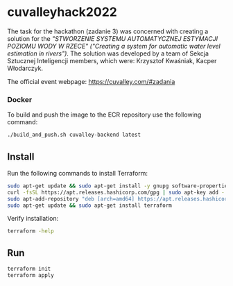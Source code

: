 # cuvalleyhack2022
The task for the hackathon (zadanie 3) was concerned with creating a solution for the *"STWORZENIE SYSTEMU AUTOMATYCZNEJ ESTYMACJI POZIOMU WODY W RZECE" ("Creating a system for automatic water level estimation in rivers")*. The solution was developed by a team of Sekcja Sztucznej Inteligencji members, which were: Krzysztof Kwaśniak, Kacper Włodarczyk. 

The official event webpage: https://cuvalley.com/#zadania


### Docker
To build and push the image to the ECR repository use the following command:
```sh
./build_and_push.sh cuvalley-backend latest
```

## Install
Run the following commands to install Terraform:
```sh
sudo apt-get update && sudo apt-get install -y gnupg software-properties-common curl
curl -fsSL https://apt.releases.hashicorp.com/gpg | sudo apt-key add -
sudo apt-add-repository "deb [arch=amd64] https://apt.releases.hashicorp.com $(lsb_release -cs) main"
sudo apt-get update && sudo apt-get install terraform
```
Verify installation:
```sh
terraform -help
```
## Run
```sh
terraform init
terraform apply
```
